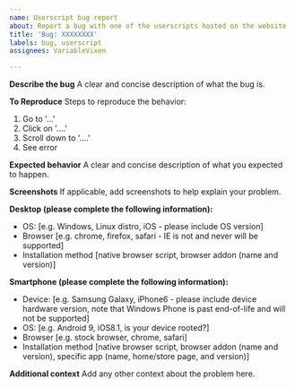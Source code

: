 ```yaml
---
name: Userscript bug report
about: Report a bug with one of the userscripts hosted on the website
title: 'Bug: XXXXXXXX'
labels: bug, userscript
assignees: VariableVixen

---
```


**Describe the bug**
A clear and concise description of what the bug is.

**To Reproduce**
Steps to reproduce the behavior:
1. Go to '...'
2. Click on '....'
3. Scroll down to '....'
4. See error

**Expected behavior**
A clear and concise description of what you expected to happen.

**Screenshots**
If applicable, add screenshots to help explain your problem.

**Desktop (please complete the following information):**
 - OS: [e.g. Windows, Linux distro, iOS - please include OS version]
 - Browser [e.g. chrome, firefox, safari - IE is not and never will be supported]
 - Installation method [native browser script, browser addon (name and version)]

**Smartphone (please complete the following information):**
 - Device: [e.g. Samsung Galaxy, iPhone6 - please include device hardware version, note that Windows Phone is past end-of-life and will not be supported]
 - OS: [e.g. Android 9, iOS8.1, is your device rooted?]
 - Browser [e.g. stock browser, chrome, safari]
 - Installation method [native browser script, browser addon (name and version), specific app (name, home/store page, and version)]

**Additional context**
Add any other context about the problem here.

